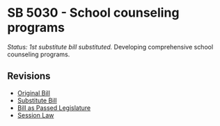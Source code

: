 # SB 5030 - School counseling programs
*Status: 1st substitute bill substituted.*
Developing comprehensive school counseling programs.

## Revisions
* [Original Bill](1/)
* [Substitute Bill](S/)
* [Bill as Passed Legislature](S.PL/)
* [Session Law](S.SL/)